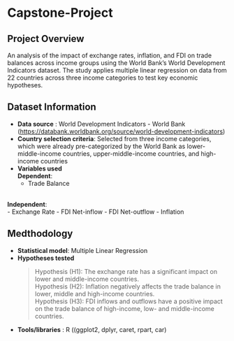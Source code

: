 # Capstone-Project

## Project Overview
An analysis of the impact of exchange rates, inflation, and FDI on trade balances across income groups using the World Bank’s World Development Indicators dataset. The study applies multiple linear regression on data from 22 countries across three income categories to test key economic hypotheses.

## Dataset Information
- **Data source** : World Development Indicators - World Bank (https://databank.worldbank.org/source/world-development-indicators)
- **Country selection criteria**: Selected from three income categories, which were already pre-categorized by the World Bank as lower-middle-income countries, upper-middle-income countries, and high-income countries
- **Variables used**</br>
  **Dependent**:
   - Trade Balance
   </br>
 **Independent**:</br>
    - Exchange Rate
    - FDI Net-inflow
    - FDI Net-outflow
    - Inflation

## Medthodology
- **Statistical model**: Multiple Linear Regression
- **Hypotheses tested**
  > Hypothesis (H1): The exchange rate has a significant impact on lower and middle-income countries.</br>
  > Hypothesis (H2): Inflation negatively affects the trade balance in lower, middle and high-income countries.</br>
  > Hypothesis (H3): FDI inflows and outflows have a positive impact on the trade balance of high-income, low- and middle-income countries.</br>
- **Tools/libraries** : R ((ggplot2, dplyr, caret, rpart, car)
